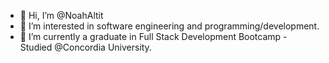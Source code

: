 - 👋 Hi, I’m @NoahAltit
- 👀 I’m interested in software engineering and programming/development.
- 🌱 I’m currently a graduate in Full Stack Development Bootcamp - Studied @Concordia University.

<!---
NoahAltit/NoahAltit is a ✨ special ✨ repository because its `README.md` (this file) appears on your GitHub profile.
You can click the Preview link to take a look at your changes.
--->
